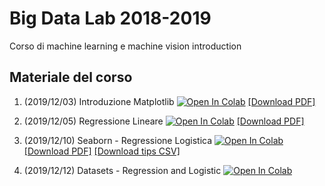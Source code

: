 # Big Data Lab 2018-2019
Corso di machine learning e machine vision introduction

## Materiale del corso

1. (2019/12/03) Introduzione Matplotlib [![Open In Colab](https://colab.research.google.com/assets/colab-badge.svg)](https://colab.research.google.com/github/visiont3lab/machine_learning/blob/master/01-Matplotlib/01_Matplotlib.ipynb) [[Download PDF]](https://visiont3lab.github.io/machine_learning/01-Matplotlib/01_Matplotlib.pdf) 

2. (2019/12/05) Regressione Lineare [![Open In Colab](https://colab.research.google.com/assets/colab-badge.svg)](https://colab.research.google.com/github/visiont3lab/machine_learning/blob/master/02-Regressione/02_RegressioneLineare.ipynb)
[[Download PDF]](https://visiont3lab.github.io/machine_learning/02-Regressione/02_RegressioneLineare.pdf)

3. (2019/12/10) Seaborn - Regressione Logistica [![Open In Colab](https://colab.research.google.com/assets/colab-badge.svg)](https://colab.research.google.com/github/visiont3lab/machine_learning/blob/master/03-Seaborn-RegLogistica/03_Seaborn_RegLog.ipynb)
[[Download PDF]](https://visiont3lab.github.io/machine_learning/03-Seaborn-RegLogistica/03_Seaborn_RegLog.pdf)
[[Download tips CSV]](https://visiont3lab.github.io/machine_learning/03-Seaborn-RegLogistica/tips.csv)

4. (2019/12/12) Datasets - Regression and Logistic [![Open In Colab](https://colab.research.google.com/assets/colab-badge.svg)](https://colab.research.google.com/github/visiont3lab/machine_learning/blob/master/04-Datasets/04_scikit_learn_Dataset_PCA.ipynb)

